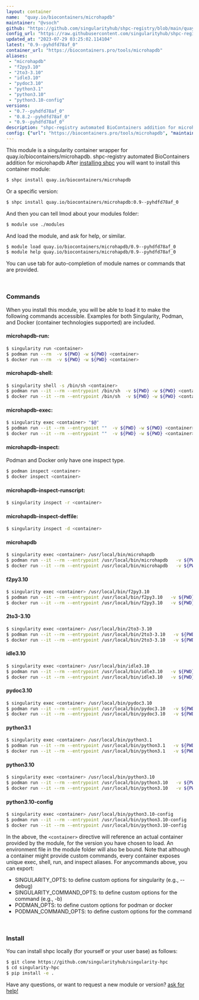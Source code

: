 ```yaml
---
layout: container
name:  "quay.io/biocontainers/microhapdb"
maintainer: "@vsoch"
github: "https://github.com/singularityhub/shpc-registry/blob/main/quay.io/biocontainers/microhapdb/container.yaml"
config_url: "https://raw.githubusercontent.com/singularityhub/shpc-registry/main/quay.io/biocontainers/microhapdb/container.yaml"
updated_at: "2023-07-29 03:25:02.114104"
latest: "0.9--pyhdfd78af_0"
container_url: "https://biocontainers.pro/tools/microhapdb"
aliases:
 - "microhapdb"
 - "f2py3.10"
 - "2to3-3.10"
 - "idle3.10"
 - "pydoc3.10"
 - "python3.1"
 - "python3.10"
 - "python3.10-config"
versions:
 - "0.7--pyhdfd78af_0"
 - "0.8.2--pyhdfd78af_0"
 - "0.9--pyhdfd78af_0"
description: "shpc-registry automated BioContainers addition for microhapdb"
config: {"url": "https://biocontainers.pro/tools/microhapdb", "maintainer": "@vsoch", "description": "shpc-registry automated BioContainers addition for microhapdb", "latest": {"0.9--pyhdfd78af_0": "sha256:208646e48b05f9f021b11ca46fa79375c38d1ee0be463710be8fe9403cc9f0c6"}, "tags": {"0.7--pyhdfd78af_0": "sha256:b537af27e4611aaa3332259a166cf71859f8bac727148de9ce8a0a7e71207096", "0.8.2--pyhdfd78af_0": "sha256:606621b49405b923998868c992d7c4aff9c17915fe686aac706149300a49318f", "0.9--pyhdfd78af_0": "sha256:208646e48b05f9f021b11ca46fa79375c38d1ee0be463710be8fe9403cc9f0c6"}, "docker": "quay.io/biocontainers/microhapdb", "aliases": {"microhapdb": "/usr/local/bin/microhapdb", "f2py3.10": "/usr/local/bin/f2py3.10", "2to3-3.10": "/usr/local/bin/2to3-3.10", "idle3.10": "/usr/local/bin/idle3.10", "pydoc3.10": "/usr/local/bin/pydoc3.10", "python3.1": "/usr/local/bin/python3.1", "python3.10": "/usr/local/bin/python3.10", "python3.10-config": "/usr/local/bin/python3.10-config"}}
---
```


This module is a singularity container wrapper for quay.io/biocontainers/microhapdb.
shpc-registry automated BioContainers addition for microhapdb
After [installing shpc](#install) you will want to install this container module:


```bash
$ shpc install quay.io/biocontainers/microhapdb
```

Or a specific version:

```bash
$ shpc install quay.io/biocontainers/microhapdb:0.9--pyhdfd78af_0
```

And then you can tell lmod about your modules folder:

```bash
$ module use ./modules
```

And load the module, and ask for help, or similar.

```bash
$ module load quay.io/biocontainers/microhapdb/0.9--pyhdfd78af_0
$ module help quay.io/biocontainers/microhapdb/0.9--pyhdfd78af_0
```

You can use tab for auto-completion of module names or commands that are provided.

<br>

### Commands

When you install this module, you will be able to load it to make the following commands accessible.
Examples for both Singularity, Podman, and Docker (container technologies supported) are included.

#### microhapdb-run:

```bash
$ singularity run <container>
$ podman run --rm  -v ${PWD} -w ${PWD} <container>
$ docker run --rm  -v ${PWD} -w ${PWD} <container>
```

#### microhapdb-shell:

```bash
$ singularity shell -s /bin/sh <container>
$ podman run --it --rm --entrypoint /bin/sh  -v ${PWD} -w ${PWD} <container>
$ docker run --it --rm --entrypoint /bin/sh  -v ${PWD} -w ${PWD} <container>
```

#### microhapdb-exec:

```bash
$ singularity exec <container> "$@"
$ podman run --it --rm --entrypoint ""  -v ${PWD} -w ${PWD} <container> "$@"
$ docker run --it --rm --entrypoint ""  -v ${PWD} -w ${PWD} <container> "$@"
```

#### microhapdb-inspect:

Podman and Docker only have one inspect type.

```bash
$ podman inspect <container>
$ docker inspect <container>
```

#### microhapdb-inspect-runscript:

```bash
$ singularity inspect -r <container>
```

#### microhapdb-inspect-deffile:

```bash
$ singularity inspect -d <container>
```


#### microhapdb

```bash
$ singularity exec <container> /usr/local/bin/microhapdb
$ podman run --it --rm --entrypoint /usr/local/bin/microhapdb   -v ${PWD} -w ${PWD} <container> -c " $@"
$ docker run --it --rm --entrypoint /usr/local/bin/microhapdb   -v ${PWD} -w ${PWD} <container> -c " $@"
```


#### f2py3.10

```bash
$ singularity exec <container> /usr/local/bin/f2py3.10
$ podman run --it --rm --entrypoint /usr/local/bin/f2py3.10   -v ${PWD} -w ${PWD} <container> -c " $@"
$ docker run --it --rm --entrypoint /usr/local/bin/f2py3.10   -v ${PWD} -w ${PWD} <container> -c " $@"
```


#### 2to3-3.10

```bash
$ singularity exec <container> /usr/local/bin/2to3-3.10
$ podman run --it --rm --entrypoint /usr/local/bin/2to3-3.10   -v ${PWD} -w ${PWD} <container> -c " $@"
$ docker run --it --rm --entrypoint /usr/local/bin/2to3-3.10   -v ${PWD} -w ${PWD} <container> -c " $@"
```


#### idle3.10

```bash
$ singularity exec <container> /usr/local/bin/idle3.10
$ podman run --it --rm --entrypoint /usr/local/bin/idle3.10   -v ${PWD} -w ${PWD} <container> -c " $@"
$ docker run --it --rm --entrypoint /usr/local/bin/idle3.10   -v ${PWD} -w ${PWD} <container> -c " $@"
```


#### pydoc3.10

```bash
$ singularity exec <container> /usr/local/bin/pydoc3.10
$ podman run --it --rm --entrypoint /usr/local/bin/pydoc3.10   -v ${PWD} -w ${PWD} <container> -c " $@"
$ docker run --it --rm --entrypoint /usr/local/bin/pydoc3.10   -v ${PWD} -w ${PWD} <container> -c " $@"
```


#### python3.1

```bash
$ singularity exec <container> /usr/local/bin/python3.1
$ podman run --it --rm --entrypoint /usr/local/bin/python3.1   -v ${PWD} -w ${PWD} <container> -c " $@"
$ docker run --it --rm --entrypoint /usr/local/bin/python3.1   -v ${PWD} -w ${PWD} <container> -c " $@"
```


#### python3.10

```bash
$ singularity exec <container> /usr/local/bin/python3.10
$ podman run --it --rm --entrypoint /usr/local/bin/python3.10   -v ${PWD} -w ${PWD} <container> -c " $@"
$ docker run --it --rm --entrypoint /usr/local/bin/python3.10   -v ${PWD} -w ${PWD} <container> -c " $@"
```


#### python3.10-config

```bash
$ singularity exec <container> /usr/local/bin/python3.10-config
$ podman run --it --rm --entrypoint /usr/local/bin/python3.10-config   -v ${PWD} -w ${PWD} <container> -c " $@"
$ docker run --it --rm --entrypoint /usr/local/bin/python3.10-config   -v ${PWD} -w ${PWD} <container> -c " $@"
```



In the above, the `<container>` directive will reference an actual container provided
by the module, for the version you have chosen to load. An environment file in the
module folder will also be bound. Note that although a container
might provide custom commands, every container exposes unique exec, shell, run, and
inspect aliases. For anycommands above, you can export:

 - SINGULARITY_OPTS: to define custom options for singularity (e.g., --debug)
 - SINGULARITY_COMMAND_OPTS: to define custom options for the command (e.g., -b)
 - PODMAN_OPTS: to define custom options for podman or docker
 - PODMAN_COMMAND_OPTS: to define custom options for the command

<br>

### Install

You can install shpc locally (for yourself or your user base) as follows:

```bash
$ git clone https://github.com/singularityhub/singularity-hpc
$ cd singularity-hpc
$ pip install -e .
```

Have any questions, or want to request a new module or version? [ask for help!](https://github.com/singularityhub/singularity-hpc/issues)